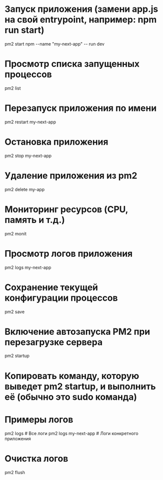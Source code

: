 # Запуск приложения (замени app.js на свой entrypoint, например: npm run start)
pm2 start npm --name "my-next-app" -- run dev

# Просмотр списка запущенных процессов
pm2 list

# Перезапуск приложения по имени
pm2 restart my-next-app

# Остановка приложения
pm2 stop my-next-app

# Удаление приложения из pm2
pm2 delete my-app

# Мониторинг ресурсов (CPU, память и т.д.)
pm2 monit

# Просмотр логов приложения
pm2 logs my-next-app

# Сохранение текущей конфигурации процессов
pm2 save

# Включение автозапуска PM2 при перезагрузке сервера
pm2 startup

# Копировать команду, которую выведет pm2 startup, и выполнить её (обычно это sudo команда)

# Примеры логов
pm2 logs          # Все логи
pm2 logs my-next-app   # Логи конкретного приложения

# Очистка логов
pm2 flush
